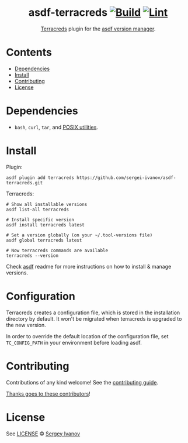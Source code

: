 <div align="center">

# asdf-terracreds [![Build](https://github.com/sergei-ivanov/asdf-terracreds/actions/workflows/build.yml/badge.svg)](https://github.com/sergei-ivanov/asdf-terracreds/actions/workflows/build.yml) [![Lint](https://github.com/sergei-ivanov/asdf-terracreds/actions/workflows/lint.yml/badge.svg)](https://github.com/sergei-ivanov/asdf-terracreds/actions/workflows/lint.yml)

[Terracreds](https://github.com/tonedefdev/terracreds) plugin for the [asdf version manager](https://asdf-vm.com).

</div>

# Contents

- [Dependencies](#dependencies)
- [Install](#install)
- [Contributing](#contributing)
- [License](#license)

# Dependencies

- `bash`, `curl`, `tar`, and [POSIX utilities](https://pubs.opengroup.org/onlinepubs/9699919799/idx/utilities.html).

# Install

Plugin:

```shell
asdf plugin add terracreds https://github.com/sergei-ivanov/asdf-terracreds.git
```

Terracreds:

```shell
# Show all installable versions
asdf list-all terracreds

# Install specific version
asdf install terracreds latest

# Set a version globally (on your ~/.tool-versions file)
asdf global terracreds latest

# Now terracreds commands are available
terracreds --version
```

Check [asdf](https://github.com/asdf-vm/asdf) readme for more instructions on how to
install & manage versions.

# Configuration

Terracreds creates a configuration file, which is stored in the installation directory by default. It won't be migrated
when terracreds is upgraded to the new version.

In order to override the default location of the configuration file, set `TC_CONFIG_PATH` in your environment before
loading asdf.

# Contributing

Contributions of any kind welcome! See the [contributing guide](contributing.md).

[Thanks goes to these contributors](https://github.com/sergei-ivanov/asdf-terracreds/graphs/contributors)!

# License

See [LICENSE](LICENSE) © [Sergey Ivanov](https://github.com/sergei-ivanov/)
